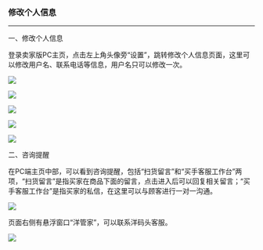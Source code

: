 ### 修改个人信息

---

一、修改个人信息

  登录卖家版PC主页，点击左上角头像旁“设置”，跳转修改个人信息页面，这里可以修改用户名、联系电话等信息，用户名只可以修改一次。

  ![](http://sellerhub.ymatou.com/helpview/img/xggrxx_1.png)

 ![](http://sellerhub.ymatou.com/helpview/img/xggrxx_1.png)

 ![](http://sellerhub.ymatou.com/helpview/img/xggrxx_1.png)

 ![](http://sellerhub.ymatou.com/helpview/img/xggrxx_1.png)

  ![](http://sellerhub.ymatou.com/helpview/img/xggrxx_2.png)

二、咨询提醒

  在PC端主页中部，可以看到咨询提醒，包括“扫货留言”和“买手客服工作台”两项，“扫货留言”是指买家在商品下面的留言，点击进入后可以回复相关留言；“买手客服工作台”是指买家的私信，在这里可以与顾客进行一对一沟通。

  ![](http://sellerhub.ymatou.com/helpview/img/xggrxx_3.png)

  页面右侧有悬浮窗口“洋管家”，可以联系洋码头客服。

  ![](http://sellerhub.ymatou.com/helpview/img/xggrxx_4.png)



